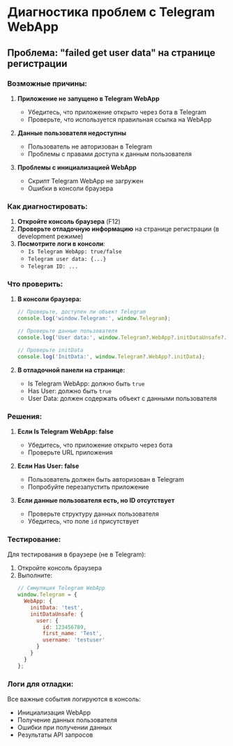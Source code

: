 # Диагностика проблем с Telegram WebApp

## Проблема: "failed get user data" на странице регистрации

### Возможные причины:

1. **Приложение не запущено в Telegram WebApp**
   - Убедитесь, что приложение открыто через бота в Telegram
   - Проверьте, что используется правильная ссылка на WebApp

2. **Данные пользователя недоступны**
   - Пользователь не авторизован в Telegram
   - Проблемы с правами доступа к данным пользователя

3. **Проблемы с инициализацией WebApp**
   - Скрипт Telegram WebApp не загружен
   - Ошибки в консоли браузера

### Как диагностировать:

1. **Откройте консоль браузера** (F12)
2. **Проверьте отладочную информацию** на странице регистрации (в development режиме)
3. **Посмотрите логи в консоли**:
   - `Is Telegram WebApp: true/false`
   - `Telegram user data: {...}`
   - `Telegram ID: ...`

### Что проверить:

1. **В консоли браузера:**
   ```javascript
   // Проверьте, доступен ли объект Telegram
   console.log('window.Telegram:', window.Telegram);
   
   // Проверьте данные пользователя
   console.log('User data:', window.Telegram?.WebApp?.initDataUnsafe?.user);
   
   // Проверьте initData
   console.log('InitData:', window.Telegram?.WebApp?.initData);
   ```

2. **В отладочной панели на странице:**
   - Is Telegram WebApp: должно быть `true`
   - Has User: должно быть `true`
   - User Data: должен содержать объект с данными пользователя

### Решения:

1. **Если Is Telegram WebApp: false**
   - Убедитесь, что приложение открыто через бота
   - Проверьте URL приложения

2. **Если Has User: false**
   - Пользователь должен быть авторизован в Telegram
   - Попробуйте перезапустить приложение

3. **Если данные пользователя есть, но ID отсутствует**
   - Проверьте структуру данных пользователя
   - Убедитесь, что поле `id` присутствует

### Тестирование:

Для тестирования в браузере (не в Telegram):
1. Откройте консоль браузера
2. Выполните:
   ```javascript
   // Симуляция Telegram WebApp
   window.Telegram = {
     WebApp: {
       initData: 'test',
       initDataUnsafe: {
         user: {
           id: 123456789,
           first_name: 'Test',
           username: 'testuser'
         }
       }
     }
   };
   ```

### Логи для отладки:

Все важные события логируются в консоль:
- Инициализация WebApp
- Получение данных пользователя
- Ошибки при получении данных
- Результаты API запросов 